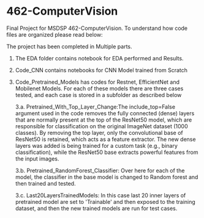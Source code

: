 # 462-ComputerVision
Final Project for MSDSP 462-ComputerVision.
To understand how code files are organized please read below:

The project has been completed in Multiple parts.

1. The EDA folder contains notebook for EDA performed and Results.
2. Code_CNN contains notebooks for CNN Model trained from Scratch
3. Code_Pretrained_Models has codes for Restnet, EfficientNet and Mobilenet Models. For each of these models there are three cases tested, and each case is stored in a subfolder as described below
   
   3.a. Pretrained_With_Top_Layer_Change:The include_top=False argument used in the code removes the fully connected (dense) layers that are normally present at the top of the ResNet50 model, which are responsible for classification on the original ImageNet dataset (1000 classes).
   By removing the top layer, only the convolutional base of ResNet50 is retained, which acts as a feature extractor. The new dense layers was added is being trained for a custom task (e.g., binary classification), while the ResNet50 base extracts powerful features from the input images.
   
   3.b. Pretrained_RandomForest_Classifier: Over here for each of the model, the classifier in the base model is changed to Random forest and then trained and tested.
   
   3.c. Last20LayersTrainedModels: In this case last 20 inner layers of pretrained model are set to 'Trainable' and then exposed to the training dataset, and then the new trained models are run for test cases. 

